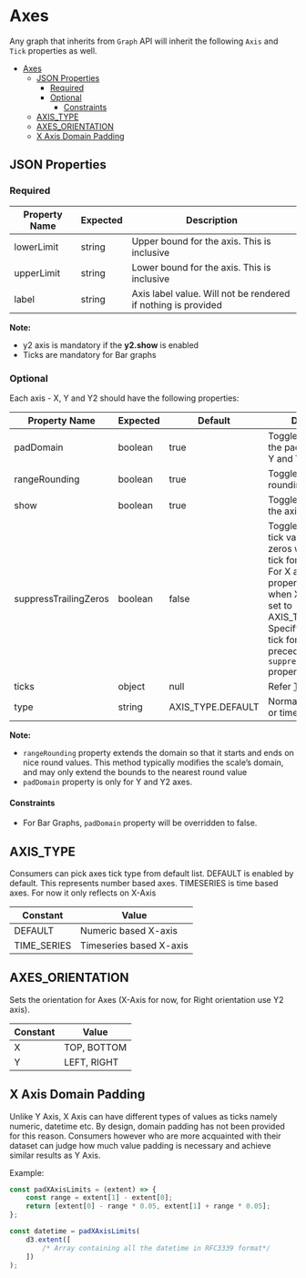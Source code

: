 # Axes

Any graph that inherits from `Graph` API will inherit the following `Axis` and `Tick` properties as well.

-   [Axes](#axes)
    -   [JSON Properties](#json-properties)
        -   [Required](#required)
        -   [Optional](#optional)
            -   [Constraints](#constraints)
    -   [AXIS_TYPE](#axistype)
    -   [AXES_ORIENTATION](#axesorientation)
    -   [X Axis Domain Padding](#x-axis-domain-padding)

## JSON Properties

### Required

| Property Name | Expected | Description                                                   |
| ------------- | -------- | ------------------------------------------------------------- |
| lowerLimit    | string   | Upper bound for the axis. This is inclusive                   |
| upperLimit    | string   | Lower bound for the axis. This is inclusive                   |
| label         | string   | Axis label value. Will not be rendered if nothing is provided |

**Note:**

-   y2 axis is mandatory if the **y2.show** is enabled
-   Ticks are mandatory for Bar graphs

### Optional

Each axis - X, Y and Y2 should have the following properties:

| Property Name         | Expected | Default           | Description                                                                                                                                                                                                                                                         |
| --------------------- | -------- | ----------------- | ------------------------------------------------------------------------------------------------------------------------------------------------------------------------------------------------------------------------------------------------------------------- |
| padDomain             | boolean  | true              | Toggle for disabling the padding (only for Y and Y2 axes)                                                                                                                                                                                                           |
| rangeRounding         | boolean  | true              | Toggle for range rounding                                                                                                                                                                                                                                           |
| show                  | boolean  | true              | Toggle for showing the axis                                                                                                                                                                                                                                         |
| suppressTrailingZeros | boolean  | false             | Toggle to suppress tick values's trailing zeros when default d3 tick formatting is used. For X axis, this property works only when X axis type is set to AXIS_TYPE.DEFAULT. Specifying ~ in the tick format takes precedence over `suppressTrailingZeros` property. |
| ticks                 | object   | null              | Refer [Ticks](Ticks.md)                                                                                                                                                                                                                                             |
| type                  | string   | AXIS_TYPE.DEFAULT | Normal number value or time-based                                                                                                                                                                                                                                   |

**Note:**

-   `rangeRounding` property extends the domain so that it starts and ends on nice round values. This method typically modifies the scale’s domain, and may only extend the bounds to the nearest round value
-   `padDomain` property is only for Y and Y2 axes.

#### Constraints

-   For Bar Graphs, `padDomain` property will be overridden to false.

## AXIS_TYPE

Consumers can pick axes tick type from default list. DEFAULT is enabled by default. This represents number based axes.
TIMESERIES is time based axes. For now it only reflects on X-Axis

| Constant    | Value                   |
| ----------- | ----------------------- |
| DEFAULT     | Numeric based X-axis    |
| TIME_SERIES | Timeseries based X-axis |

## AXES_ORIENTATION

Sets the orientation for Axes (X-Axis for now, for Right orientation use Y2 axis).

| Constant | Value       |
| -------- | ----------- |
| X        | TOP, BOTTOM |
| Y        | LEFT, RIGHT |

## X Axis Domain Padding

Unlike Y Axis, X Axis can have different types of values as ticks namely numeric, datetime etc. By design, domain padding has not been provided for this reason. Consumers however who are more acquainted with their dataset can judge how much value padding is necessary and achieve similar results as Y Axis.

Example:

```js
const padXAxisLimits = (extent) => {
    const range = extent[1] - extent[0];
    return [extent[0] - range * 0.05, extent[1] + range * 0.05];
};

const datetime = padXAxisLimits(
    d3.extent([
        /* Array containing all the datetime in RFC3339 format*/
    ])
);
```
